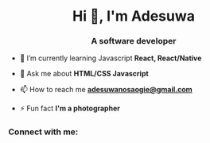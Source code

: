 <h1 align="center">Hi 👋, I'm Adesuwa</h1>
<h3 align="center">A software developer</h3>

- 🌱 I’m currently learning Javascript **React, React/Native**

- 💬 Ask me about **HTML/CSS Javascript**

- 📫 How to reach me **adesuwanosaogie@gmail.com**

- ⚡ Fun fact **I'm a photographer**

<h3 align="left">Connect with me:</h3>
<p align="left">
</p>
